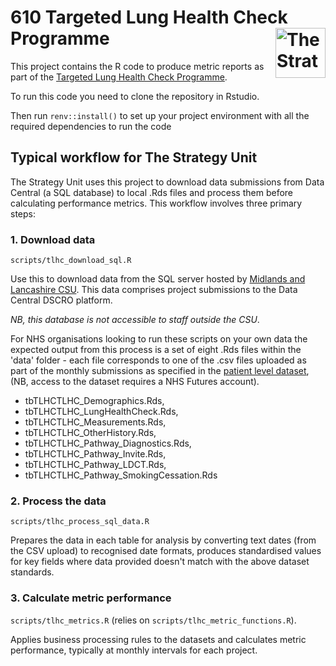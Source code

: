 # 610 Targeted Lung Health Check Programme [<img src="https://www.strategyunitwm.nhs.uk/themes/custom/ie_bootstrap/logo.svg" title="The Strategy Unit" alt="The Strategy Unit Logo" align="right" height="80"/>](https://www.strategyunitwm.nhs.uk/)

This project contains the R code to produce metric reports as part of the [Targeted Lung Health Check Programme](https://www.england.nhs.uk/contact-us/privacy-notice/how-we-use-your-information/our-services/evaluation-of-the-targeted-lung-health-check-programme/).

To run this code you need to clone the repository in Rstudio.

Then run <code>renv::install()</code> to set up your project environment with all the required dependencies to run the code

## Typical workflow for The Strategy Unit
The Strategy Unit uses this project to download data submissions from Data Central (a SQL database) to local .Rds files and process them before calculating performance metrics. This workflow involves three primary steps:

### 1. Download data
<code>scripts/tlhc_download_sql.R</code>

Use this to download data from the SQL server hosted by [Midlands and Lancashire CSU](https://www.midlandsandlancashirecsu.nhs.uk/). This data comprises project submissions to the Data Central DSCRO platform.

*NB, this database is not accessible to staff outside the CSU*. 

For NHS organisations looking to run these scripts on your own data the expected output from this process is a set of eight .Rds files within the 'data' folder - each file corresponds to one of the .csv files uploaded as part of the monthly submissions as specified in the [patient level dataset](https://future.nhs.uk/canc/view?objectID=33919568), (NB, access to the dataset requires a NHS Futures account).

* tbTLHCTLHC_Demographics.Rds,
* tbTLHCTLHC_LungHealthCheck.Rds,
* tbTLHCTLHC_Measurements.Rds,
* tbTLHCTLHC_OtherHistory.Rds,
* tbTLHCTLHC_Pathway_Diagnostics.Rds,
* tbTLHCTLHC_Pathway_Invite.Rds,
* tbTLHCTLHC_Pathway_LDCT.Rds,
* tbTLHCTLHC_Pathway_SmokingCessation.Rds

### 2. Process the data
<code>scripts/tlhc_process_sql_data.R</code>

Prepares the data in each table for analysis by converting text dates (from the CSV upload) to recognised date formats, produces standardised values for key fields where data provided doesn't match with the above dataset standards.

### 3. Calculate metric performance
<code>scripts/tlhc_metrics.R</code> (relies on <code>scripts/tlhc_metric_functions.R</code>).

Applies business processing rules to the datasets and calculates metric performance, typically at monthly intervals for each project.
